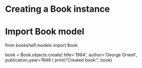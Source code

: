 # Creating a Book instance

# Import Book model 
from bookshelf.models import Book

book = Book.objects.create(
    title='1984',
    author='George Orwell',
    publication_year=1949
)
print("Created book:", book)
